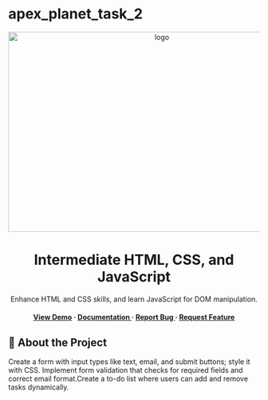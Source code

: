 # apex_planet_task_2
<div align='center'>

<img src=https://1.bp.blogspot.com/-I_-I1T-ippc/YJ4PkVYou4I/AAAAAAAACVA/T7HrplZhOWsi-ir05Hpno_Mqg4djQ10_ACPcBGAsYHg/s2048/html%2Bcss%2Band%2Bjavascript.jpeg alt="logo" width=600 height=400 />

<h1> Intermediate HTML, CSS, and JavaScript</h1>
<p>Enhance HTML and CSS skills, and learn JavaScript for DOM manipulation. </p>

<h4> <a href=https://traptisingh7300.github.io/apex_planet_task_2/>View Demo</a> <span> · </span> <a href="https://github.com/TraptiSingh7300/apex_planet_task_2/blob/master/README.md"> Documentation </a> <span> · </span> <a href="https://github.com/TraptiSingh7300/apex_planet_task_2/issues"> Report Bug </a> <span> · </span> <a href="https://github.com/TraptiSingh7300/apex_planet_task_2/issues"> Request Feature </a> </h4>


</div>

## :star2: About the Project

<p>Create a form with input types like text, email, and submit buttons; style it with CSS. Implement form validation that checks for required fields and correct email format.Create a to-do list where users can add and remove tasks dynamically.</p>
